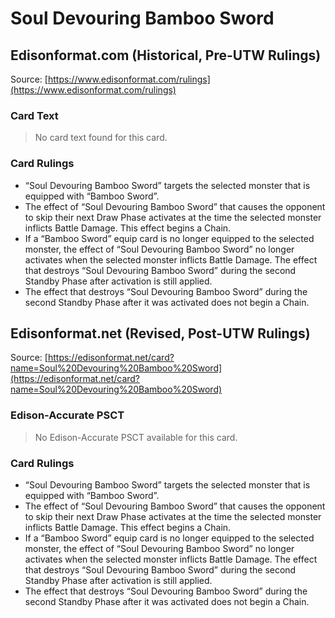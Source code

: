 # Soul Devouring Bamboo Sword

## Edisonformat.com (Historical, Pre-UTW Rulings)

Source: [https://www.edisonformat.com/rulings](https://www.edisonformat.com/rulings)

### Card Text

> No card text found for this card.

### Card Rulings

*   “Soul Devouring Bamboo Sword” targets the selected monster that is equipped with “Bamboo Sword”.
*   The effect of “Soul Devouring Bamboo Sword” that causes the opponent to skip their next Draw Phase activates at the time the selected monster inflicts Battle Damage. This effect begins a Chain.
*   If a “Bamboo Sword” equip card is no longer equipped to the selected monster, the effect of “Soul Devouring Bamboo Sword” no longer activates when the selected monster inflicts Battle Damage. The effect that destroys “Soul Devouring Bamboo Sword” during the second Standby Phase after activation is still applied.
*   The effect that destroys “Soul Devouring Bamboo Sword” during the second Standby Phase after it was activated does not begin a Chain.

## Edisonformat.net (Revised, Post-UTW Rulings)

Source: [https://edisonformat.net/card?name=Soul%20Devouring%20Bamboo%20Sword](https://edisonformat.net/card?name=Soul%20Devouring%20Bamboo%20Sword)

### Edison-Accurate PSCT

> No Edison-Accurate PSCT available for this card.

### Card Rulings

*   “Soul Devouring Bamboo Sword” targets the selected monster that is equipped with “Bamboo Sword”.
*   The effect of “Soul Devouring Bamboo Sword” that causes the opponent to skip their next Draw Phase activates at the time the selected monster inflicts Battle Damage. This effect begins a Chain.
*   If a “Bamboo Sword” equip card is no longer equipped to the selected monster, the effect of “Soul Devouring Bamboo Sword” no longer activates when the selected monster inflicts Battle Damage. The effect that destroys “Soul Devouring Bamboo Sword” during the second Standby Phase after activation is still applied.
*   The effect that destroys “Soul Devouring Bamboo Sword” during the second Standby Phase after it was activated does not begin a Chain.
            